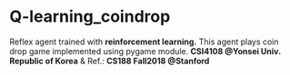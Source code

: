 # Q-learning_coindrop
Reflex agent trained with <b>reinforcement learning.</b> This agent plays coin drop game implemented using pygame module. <b>CSI4108 @Yonsei Univ. Republic of Korea</b> & Ref.: <b>CS188 Fall2018 @Stanford</b>
